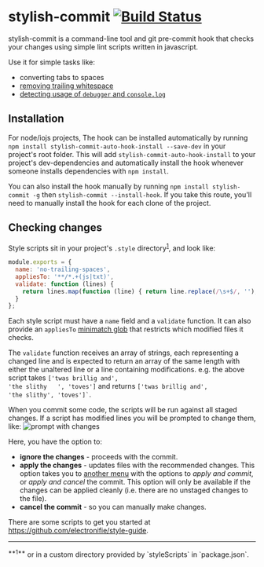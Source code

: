 stylish-commit [![Build Status](https://travis-ci.org/electronifie/stylish-commit.svg)](https://travis-ci.org/electronifie/stylish-commit)
==============
stylish-commit is a command-line tool and git pre-commit hook that checks your changes using simple lint scripts 
written in javascript.

Use it for simple tasks like:
 - converting tabs to spaces
 - [removing trailing whitespace](https://github.com/electronifie/style-guide/blob/master/no-trailing-spaces.js)
 - [detecting usage of `debugger` and `console.log`](https://github.com/electronifie/style-guide/blob/master/no-debugger.js)

Installation
------------

For node/iojs projects, The hook can be installed automatically by running `npm install stylish-commit-auto-hook-install --save-dev` 
in your project's root folder. This will add `stylish-commit-auto-hook-install` to your project's dev-dependencies and
automatically install the hook whenever someone installs dependencies with `npm install`.

You can also install the hook manually by running `npm install stylish-commit -g` then `stylish-commit --install-hook`. If
you take this route, you'll need to manually install the hook for each clone of the project.

Checking changes
----------------

Style scripts sit in your project's `.style` directory<sup>[1](#alternative-dir)</sup>, and look like:
```javascript
module.exports = {
  name: 'no-trailing-spaces',
  appliesTo: '**/*.+(js|txt)',
  validate: function (lines) {
    return lines.map(function (line) { return line.replace(/\s+$/, ''); });
  }
};
```
Each style script must have a `name` field and a `validate` function. It can also provide an `appliesTo`
[minimatch glob](https://github.com/isaacs/minimatch) that restricts which modified files it checks.

The `validate` function receives an array of strings, each representing a changed line and is expected to 
return an array of the same length with either the unaltered line or a line containing modifications. 
e.g. the above script takes  <code>['twas brillig and', 'the slithy	&nbsp;	', 'toves']</code> and returns 
<code>['twas brillig and', 'the slithy', 'toves']`</code>.

When you commit some code, the scripts will be run against all staged changes. If a script has modified 
lines you will be prompted to change them, like:
![prompt with changes](http://f.cl.ly/items/1R303o1t1R2j3r2g0m0L/2015-07-07%20at%2010.55%20PM.png)

Here, you have the option to:
 - **ignore the changes** - proceeds with the commit.
 - **apply the changes** - updates files with the recommended changes. This option takes you to 
   [another menu](http://f.cl.ly/items/373x3U3A2s1s090j0V0v/2015-07-07%20at%2010.56%20PM.png) with the 
   options to *apply and commit*, or *apply and cancel* the commit. This option will only be available if the 
   changes can be applied cleanly (i.e. there are no unstaged changes to the file).
 - **cancel the commit** - so you can manually make changes.

There are some scripts to get you started at https://github.com/electronifie/style-guide.

<hr>
<sup id="alternative-dir">**1**</sup> or in a custom directory provided by `styleScripts` in `package.json`.
